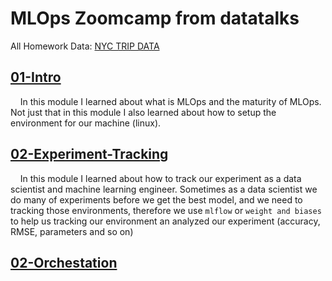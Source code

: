 # MLOps Zoomcamp from datatalks

All Homework Data: [NYC TRIP DATA](https://www.nyc.gov/site/tlc/about/tlc-trip-record-data.page)

## [01-Intro](/01-Intro/)

&nbsp;&nbsp;&nbsp;&nbsp;In this module I learned about what is MLOps and the maturity of MLOps. Not just that in this module I also learned about how to setup the environment for our machine (linux).

## [02-Experiment-Tracking](/02-Experiment-Tracking/)

&nbsp;&nbsp;&nbsp;&nbsp;In this module I learned about how to track our experiment as a data scientist and machine learning engineer. Sometimes as a data scientist we do many of experiments before we get the best model, and we need to tracking those environments, therefore we use ```mlflow``` or ```weight and biases``` to help us tracking our environment an analyzed our experiment (accuracy, RMSE, parameters and so on)

## [02-Orchestation](/03-Orchestration/)